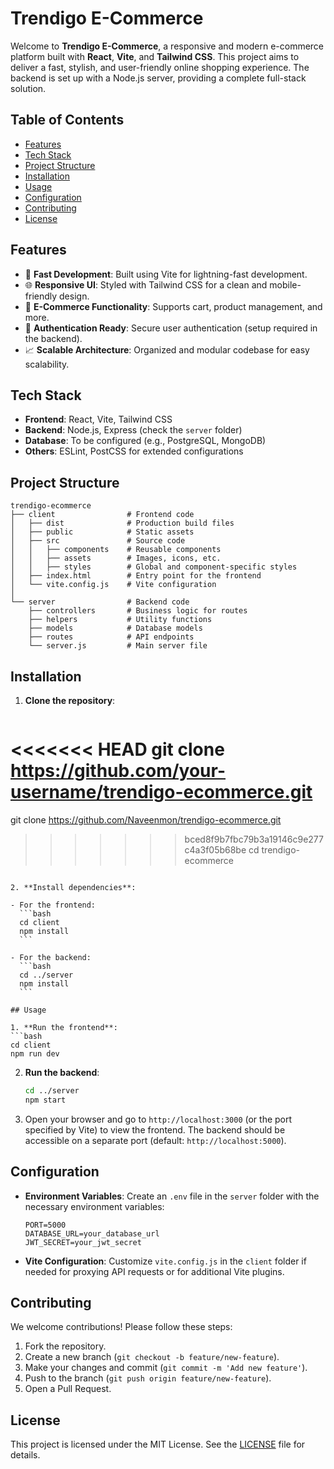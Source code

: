 
# Trendigo E-Commerce

Welcome to **Trendigo E-Commerce**, a responsive and modern e-commerce platform built with **React**, **Vite**, and **Tailwind CSS**. This project aims to deliver a fast, stylish, and user-friendly online shopping experience. The backend is set up with a Node.js server, providing a complete full-stack solution.

## Table of Contents

- [Features](#features)
- [Tech Stack](#tech-stack)
- [Project Structure](#project-structure)
- [Installation](#installation)
- [Usage](#usage)
- [Configuration](#configuration)
- [Contributing](#contributing)
- [License](#license)

## Features

- 🚀 **Fast Development**: Built using Vite for lightning-fast development.
- 🌐 **Responsive UI**: Styled with Tailwind CSS for a clean and mobile-friendly design.
- 🛒 **E-Commerce Functionality**: Supports cart, product management, and more.
- 🔐 **Authentication Ready**: Secure user authentication (setup required in the backend).
- 📈 **Scalable Architecture**: Organized and modular codebase for easy scalability.

## Tech Stack

- **Frontend**: React, Vite, Tailwind CSS
- **Backend**: Node.js, Express (check the `server` folder)
- **Database**: To be configured (e.g., PostgreSQL, MongoDB)
- **Others**: ESLint, PostCSS for extended configurations

## Project Structure

```
trendigo-ecommerce
├── client                # Frontend code
│   ├── dist              # Production build files
│   ├── public            # Static assets
│   ├── src               # Source code
│   │   ├── components    # Reusable components
│   │   ├── assets        # Images, icons, etc.
│   │   ├── styles        # Global and component-specific styles
│   ├── index.html        # Entry point for the frontend
│   └── vite.config.js    # Vite configuration
│
└── server                # Backend code
    ├── controllers       # Business logic for routes
    ├── helpers           # Utility functions
    ├── models            # Database models
    ├── routes            # API endpoints
    └── server.js         # Main server file
```

## Installation

1. **Clone the repository**:
   ```bash
<<<<<<< HEAD
   git clone https://github.com/your-username/trendigo-ecommerce.git
=======
   git clone https://github.com/Naveenmon/trendigo-ecommerce.git
>>>>>>> bced8f9b7fbc79b3a19146c9e277c4a3f05b68be
   cd trendigo-ecommerce
   ```

2. **Install dependencies**:

   - For the frontend:
     ```bash
     cd client
     npm install
     ```

   - For the backend:
     ```bash
     cd ../server
     npm install
     ```

## Usage

1. **Run the frontend**:
   ```bash
   cd client
   npm run dev
   ```

2. **Run the backend**:
   ```bash
   cd ../server
   npm start
   ```

3. Open your browser and go to `http://localhost:3000` (or the port specified by Vite) to view the frontend. The backend should be accessible on a separate port (default: `http://localhost:5000`).

## Configuration

- **Environment Variables**: Create an `.env` file in the `server` folder with the necessary environment variables:
  ```plaintext
  PORT=5000
  DATABASE_URL=your_database_url
  JWT_SECRET=your_jwt_secret
  ```

- **Vite Configuration**: Customize `vite.config.js` in the `client` folder if needed for proxying API requests or for additional Vite plugins.

## Contributing

We welcome contributions! Please follow these steps:

1. Fork the repository.
2. Create a new branch (`git checkout -b feature/new-feature`).
3. Make your changes and commit (`git commit -m 'Add new feature'`).
4. Push to the branch (`git push origin feature/new-feature`).
5. Open a Pull Request.

## License

This project is licensed under the MIT License. See the [LICENSE](LICENSE) file for details.
